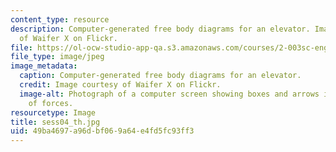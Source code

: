 ```yaml
---
content_type: resource
description: Computer-generated free body diagrams for an elevator. Image courtesy
  of Waifer X on Flickr.
file: https://ol-ocw-studio-app-qa.s3.amazonaws.com/courses/2-003sc-engineering-dynamics-fall-2011/49ba4697a96dbf069a64e4fd5fc93ff3_sess04_th.jpg
file_type: image/jpeg
image_metadata:
  caption: Computer-generated free body diagrams for an elevator.
  credit: Image courtesy of Waifer X on Flickr.
  image-alt: Photograph of a computer screen showing boxes and arrows indicating directions
    of forces.
resourcetype: Image
title: sess04_th.jpg
uid: 49ba4697-a96d-bf06-9a64-e4fd5fc93ff3
---
```

